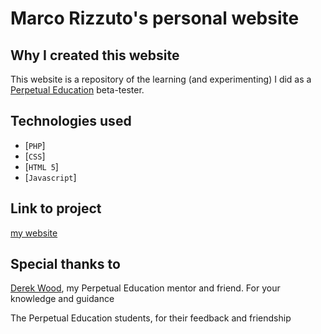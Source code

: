 # Marco Rizzuto's personal website

## Why I created this website
This website is a repository of the learning (and experimenting) I did as a [Perpetual Education](https://perpetual.education) beta-tester. 

## Technologies used
- [`PHP`]
- [`CSS`]
- [`HTML 5`]
- [`Javascript`]

## Link to project
[my website](https://peprojects.dev/alpha-1/mprizzuto/)

## Special thanks to 
[Derek Wood](https://github.com/sheriffderek), my Perpetual Education mentor and friend. For your knowledge and guidance

The Perpetual Education students, for their feedback and friendship
